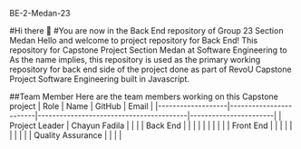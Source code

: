 BE-2-Medan-23

#Hi there 👋
#You are now in the Back End repository of Group 23 Section Medan
Hello and welcome to project repository for Back End!
This repository for Capstone Project Section Medan  at Software Engineering to 
As the name implies, this repository is used as the primary working repository for back end side of the project done as part of RevoU Capstone Project Software Engineering built in Javascript.

##Team Member
Here are the team members working on this Capstone project
| Role              | Name                   | GitHub                                  | Email                 | 
|-------------------|------------------------|-----------------------------------------|-----------------------|
| Project Leader    | Chayun Fadila          |                                         |                       | 
| Back End          |                        |                                         |                       |
|                   |                        |                                         |                       |
| Front End         |                        |                                         |                       |
|                   |                        |                                         |                       |
| Quality Assurance |                        |                                         |                       |

